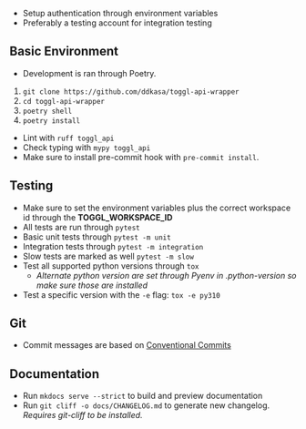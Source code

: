 - Setup authentication through environment variables
- Preferably a testing account for integration testing

## Basic Environment

- Development is ran through Poetry.

1. `git clone https://github.com/ddkasa/toggl-api-wrapper`
2. `cd toggl-api-wrapper`
3. `poetry shell`
4. `poetry install`

- Lint with `ruff toggl_api`
- Check typing with `mypy toggl_api`
- Make sure to install pre-commit hook with `pre-commit install`.

## Testing

- Make sure to set the environment variables plus the correct workspace id through the **TOGGL_WORKSPACE_ID**
- All tests are run through `pytest`
- Basic unit tests through `pytest -m unit`
- Integration tests through `pytest -m integration`
- Slow tests are marked as well `pytest -m slow`
- Test all supported python versions through `tox`
  - _Alternate python version are set through Pyenv in .python-version so make sure those are installed_
- Test a specific version with the `-e` flag: `tox -e py310`

## Git

- Commit messages are based on [Conventional Commits](https://www.conventionalcommits.org/en/v1.0.0/)

## Documentation

- Run `mkdocs serve --strict` to build and preview documentation
- Run `git cliff -o docs/CHANGELOG.md` to generate new changelog. _Requires git-cliff to be installed._
